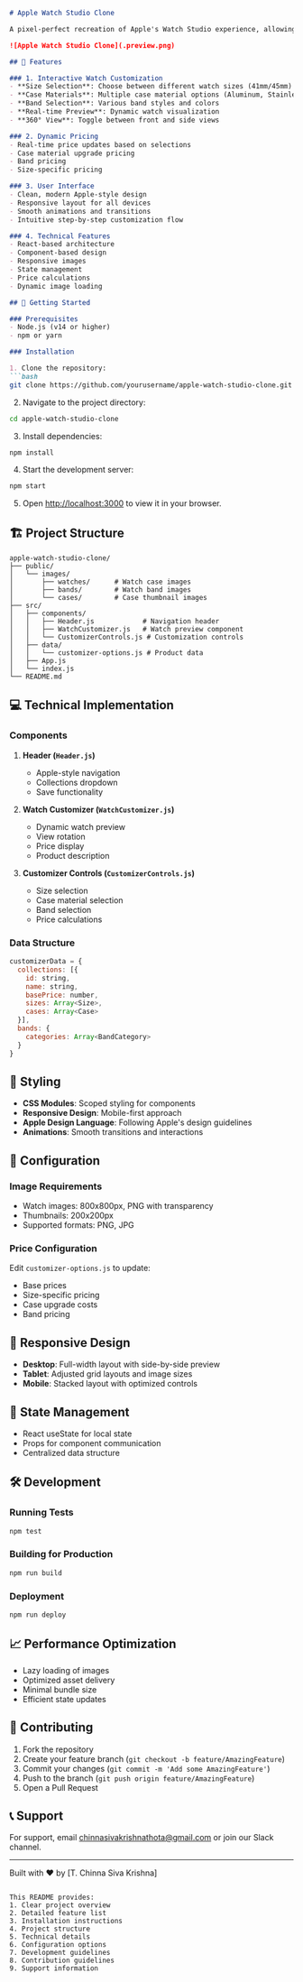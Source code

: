 
```markdown:web_ui/README.md
# Apple Watch Studio Clone

A pixel-perfect recreation of Apple's Watch Studio experience, allowing users to customize and preview their perfect Apple Watch combination.

![Apple Watch Studio Clone](.preview.png)

## 🌟 Features

### 1. Interactive Watch Customization
- **Size Selection**: Choose between different watch sizes (41mm/45mm)
- **Case Materials**: Multiple case material options (Aluminum, Stainless Steel)
- **Band Selection**: Various band styles and colors
- **Real-time Preview**: Dynamic watch visualization
- **360° View**: Toggle between front and side views

### 2. Dynamic Pricing
- Real-time price updates based on selections
- Case material upgrade pricing
- Band pricing
- Size-specific pricing

### 3. User Interface
- Clean, modern Apple-style design
- Responsive layout for all devices
- Smooth animations and transitions
- Intuitive step-by-step customization flow

### 4. Technical Features
- React-based architecture
- Component-based design
- Responsive images
- State management
- Price calculations
- Dynamic image loading

## 🚀 Getting Started

### Prerequisites
- Node.js (v14 or higher)
- npm or yarn

### Installation

1. Clone the repository:
```bash
git clone https://github.com/yourusername/apple-watch-studio-clone.git
```

2. Navigate to the project directory:
```bash
cd apple-watch-studio-clone
```

3. Install dependencies:
```bash
npm install
```

4. Start the development server:
```bash
npm start
```

5. Open [http://localhost:3000](http://localhost:3000) to view it in your browser.

## 🏗️ Project Structure

```
apple-watch-studio-clone/
├── public/
│   └── images/
│       ├── watches/      # Watch case images
│       ├── bands/        # Watch band images
│       └── cases/        # Case thumbnail images
├── src/
│   ├── components/
│   │   ├── Header.js            # Navigation header
│   │   ├── WatchCustomizer.js   # Watch preview component
│   │   └── CustomizerControls.js # Customization controls
│   ├── data/
│   │   └── customizer-options.js # Product data
│   ├── App.js
│   └── index.js
└── README.md
```

## 💻 Technical Implementation

### Components

1. **Header (`Header.js`)**
   - Apple-style navigation
   - Collections dropdown
   - Save functionality

2. **Watch Customizer (`WatchCustomizer.js`)**
   - Dynamic watch preview
   - View rotation
   - Price display
   - Product description

3. **Customizer Controls (`CustomizerControls.js`)**
   - Size selection
   - Case material selection
   - Band selection
   - Price calculations

### Data Structure

```javascript
customizerData = {
  collections: [{
    id: string,
    name: string,
    basePrice: number,
    sizes: Array<Size>,
    cases: Array<Case>
  }],
  bands: {
    categories: Array<BandCategory>
  }
}
```

## 🎨 Styling

- **CSS Modules**: Scoped styling for components
- **Responsive Design**: Mobile-first approach
- **Apple Design Language**: Following Apple's design guidelines
- **Animations**: Smooth transitions and interactions

## 🔧 Configuration

### Image Requirements
- Watch images: 800x800px, PNG with transparency
- Thumbnails: 200x200px
- Supported formats: PNG, JPG

### Price Configuration
Edit `customizer-options.js` to update:
- Base prices
- Size-specific pricing
- Case upgrade costs
- Band pricing

## 📱 Responsive Design

- **Desktop**: Full-width layout with side-by-side preview
- **Tablet**: Adjusted grid layouts and image sizes
- **Mobile**: Stacked layout with optimized controls

## 🔄 State Management

- React useState for local state
- Props for component communication
- Centralized data structure

## 🛠️ Development

### Running Tests
```bash
npm test
```

### Building for Production
```bash
npm run build
```

### Deployment
```bash
npm run deploy
```

## 📈 Performance Optimization

- Lazy loading of images
- Optimized asset delivery
- Minimal bundle size
- Efficient state updates

## 🤝 Contributing

1. Fork the repository
2. Create your feature branch (`git checkout -b feature/AmazingFeature`)
3. Commit your changes (`git commit -m 'Add some AmazingFeature'`)
4. Push to the branch (`git push origin feature/AmazingFeature`)
5. Open a Pull Request


## 📞 Support

For support, email chinnasivakrishnathota@gmail.com or join our Slack channel.

---

Built with ❤️ by [T. Chinna Siva Krishna]
```

This README provides:
1. Clear project overview
2. Detailed feature list
3. Installation instructions
4. Project structure
5. Technical details
6. Configuration options
7. Development guidelines
8. Contribution guidelines
9. Support information

